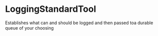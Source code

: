 # LoggingStandardTool
Establishes what can and should be logged and then passed toa  durable queue of your choosing
